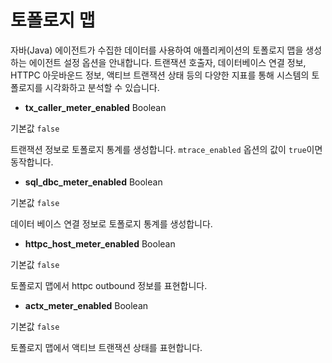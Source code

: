 토폴로지 맵
======

자바(Java) 에이전트가 수집한 데이터를 사용하여 애플리케이션의 토폴로지 맵을 생성하는 에이전트 설정 옵션을 안내합니다. 트랜잭션 호출자, 데이터베이스 연결 정보, HTTPC 아웃바운드 정보, 액티브 트랜잭션 상태 등의 다양한 지표를 통해 시스템의 토폴로지를 시각화하고 분석할 수 있습니다.

* **tx\_caller\_meter\_enabled** Boolean

기본값 `false`

트랜잭션 정보로 토폴로지 통계를 생성합니다. `mtrace_enabled` 옵션의 값이 `true`이면 동작합니다.
* **sql\_dbc\_meter\_enabled** Boolean

기본값 `false`

데이터 베이스 연결 정보로 토폴로지 통계를 생성합니다.
* **httpc\_host\_meter\_enabled** Boolean

기본값 `false`

토폴로지 맵에서 httpc outbound 정보를 표현합니다.
* **actx\_meter\_enabled** Boolean

기본값 `false`

토폴로지 맵에서 액티브 트랜잭션 상태를 표현합니다.
